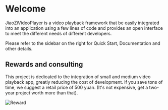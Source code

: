 # Welcome

JiaoZiVideoPlayer is a video playback framework that be easily integrated into an application using a few lines of code and provides an open interface to meet the different needs of different developers.

Please refer to the sidebar on the right for Quick Start, Documentation and other details.

## Rewards and consulting

This project is dedicated to the integration of small and medium video playback app, greatly reducing the cost of development. If you save tons of time, we suggest a retail price of 500 yuan. (It's not expensive, get a two-year project worth more than that).

![Reward](https://user-images.githubusercontent.com/2038071/29978804-45c321ba-8f75-11e7-9040-776d3b6dca1f.jpg)